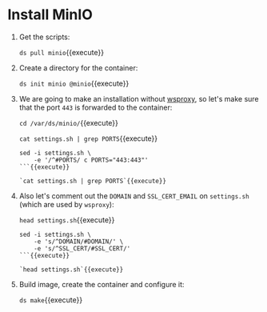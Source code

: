 # Install MinIO

1. Get the scripts:

   `ds pull minio`{{execute}}

2. Create a directory for the container:

   `ds init minio @minio`{{execute}}
   
3. We are going to make an installation without
   [wsproxy](https://gitlab.com/docker-scripts/wsproxy), so let's make
   sure that the port `443` is forwarded to the container:

   `cd /var/ds/minio/`{{execute}}
   
   `cat settings.sh | grep PORTS`{{execute}}
   
   ```
   sed -i settings.sh \
       -e '/^#PORTS/ c PORTS="443:443"'
   ```{{execute}}
   
   `cat settings.sh | grep PORTS`{{execute}}
   
4. Also let's comment out the `DOMAIN` and `SSL_CERT_EMAIL` on
   `settings.sh` (which are used by `wsproxy`):
   
   `head settings.sh`{{execute}}
   
   ```
   sed -i settings.sh \
       -e 's/^DOMAIN/#DOMAIN/' \
       -e 's/^SSL_CERT/#SSL_CERT/'
   ```{{execute}}
   
   `head settings.sh`{{execute}}

5. Build image, create the container and configure it:

   `ds make`{{execute}}
